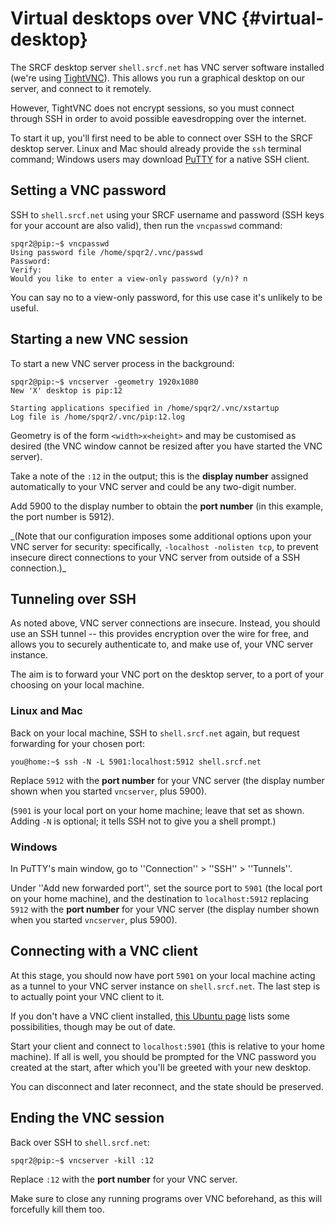 Virtual desktops over VNC {#virtual-desktop}
=========================

The SRCF desktop server `shell.srcf.net` has VNC server software
installed (we're using [TightVNC](http://www.tightvnc.com)). This
allows you run a graphical desktop on our server, and connect to it
remotely.

However, TightVNC does not encrypt sessions, so you must connect through
SSH in order to avoid possible eavesdropping over the internet.

To start it up, you'll first need to be able to connect over SSH to the
SRCF desktop server. Linux and Mac should already provide the `ssh`
terminal command; Windows users may download
[PuTTY](https://www.chiark.greenend.org.uk/~sgtatham/putty/) for a
native SSH client.

Setting a VNC password
----------------------

SSH to `shell.srcf.net` using your SRCF username and password (SSH keys
for your account are also valid), then run the `vncpasswd` command:

    spqr2@pip:~$ vncpasswd
    Using password file /home/spqr2/.vnc/passwd
    Password:
    Verify:
    Would you like to enter a view-only password (y/n)? n

You can say no to a view-only password, for this use case it's unlikely
to be useful.

Starting a new VNC session
--------------------------

To start a new VNC server process in the background:

    spqr2@pip:~$ vncserver -geometry 1920x1080
    New 'X' desktop is pip:12

    Starting applications specified in /home/spqr2/.vnc/xstartup
    Log file is /home/spqr2/.vnc/pip:12.log

Geometry is of the form `<width>x<height>` and may be customised as
desired (the VNC window cannot be resized after you have started the VNC
server).

Take a note of the `:12` in the output; this is the **display number**
assigned automatically to your VNC server and could be any two-digit
number.

Add 5900 to the display number to obtain the **port number** (in this
example, the port number is 5912).

\_(Note that our configuration imposes some additional options upon your
VNC server for security: specifically, `-localhost -nolisten tcp`, to
prevent insecure direct connections to your VNC server from outside of a
SSH connection.)\_

Tunneling over SSH
------------------

As noted above, VNC server connections are insecure. Instead, you should
use an SSH tunnel -- this provides encryption over the wire for free,
and allows you to securely authenticate to, and make use of, your VNC
server instance.

The aim is to forward your VNC port on the desktop server, to a port of
your choosing on your local machine.

### Linux and Mac

Back on your local machine, SSH to `shell.srcf.net` again, but request
forwarding for your chosen port:

    you@home:~$ ssh -N -L 5901:localhost:5912 shell.srcf.net

Replace `5912` with the **port number** for your VNC server (the display
number shown when you started `vncserver`, plus 5900).

(`5901` is your local port on your home machine; leave that set as
shown. Adding `-N` is optional; it tells SSH not to give you a shell
prompt.)

### Windows

In PuTTY's main window, go to ''Connection'' \> ''SSH'' \>
''Tunnels''.

Under ''Add new forwarded port'', set the source port to `5901` (the
local port on your home machine), and the destination to
`localhost:5912` replacing `5912` with the **port number** for your VNC
server (the display number shown when you started `vncserver`, plus
5900).

Connecting with a VNC client
----------------------------

At this stage, you should now have port `5901` on your local machine
acting as a tunnel to your VNC server instance on `shell.srcf.net`. The
last step is to actually point your VNC client to it.

If you don't have a VNC client installed, [this Ubuntu
page](https://help.ubuntu.com/community/VNC/Clients) lists some
possibilities, though may be out of date.

Start your client and connect to `localhost:5901` (this is relative to
your home machine). If all is well, you should be prompted for the VNC
password you created at the start, after which you'll be greeted with
your new desktop.

You can disconnect and later reconnect, and the state should be
preserved.

Ending the VNC session
----------------------

Back over SSH to `shell.srcf.net`:

    spqr2@pip:~$ vncserver -kill :12

Replace `:12` with the **port number** for your VNC server.

Make sure to close any running programs over VNC beforehand, as this
will forcefully kill them too.
